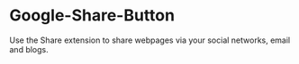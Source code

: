 Google-Share-Button
===================

Use the Share extension to share webpages via your social networks, email and blogs.
